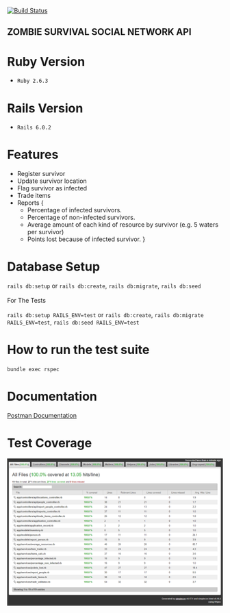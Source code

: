 [![Build Status](https://circleci.com/gh/AleBL/ZSSN-API.svg?style=svg)](https://app.circleci.com/pipelines/github/AleBL/ZSSN-API)

## ZOMBIE SURVIVAL SOCIAL NETWORK API

# Ruby Version
- `Ruby 2.6.3`

# Rails Version
- `Rails 6.0.2`

# Features
- Register survivor
- Update survivor location
- Flag survivor as infected
- Trade items
- Reports {
    - Percentage of infected survivors.
    - Percentage of non-infected survivors.
    - Average amount of each kind of resource by survivor (e.g. 5 waters per survivor)
    - Points lost because of infected survivor.
}

# Database Setup
`rails db:setup`
or
`rails db:create`, 
`rails db:migrate`, 
`rails db:seed`
\
\
For The Tests
\
\
`rails db:setup RAILS_ENV=test`
or
`rails db:create`, 
`rails db:migrate RAILS_ENV=test`, 
`rails db:seed RAILS_ENV=test`
# How to run the test suite
`bundle exec rspec`

# Documentation
[Postman Documentation](https://documenter.getpostman.com/view/8243464/SWLfcnnt?version=latest)

# Test Coverage
![alt text](https://raw.githubusercontent.com/AleBL/ZSSN-API/master/img.png)
